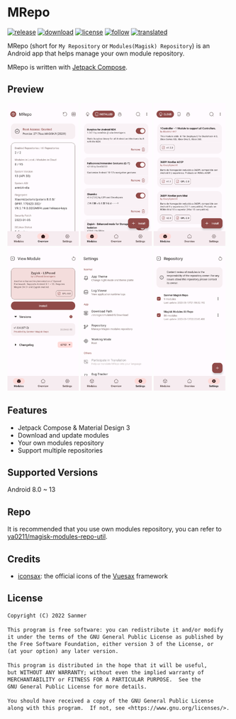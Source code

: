 # MRepo
[![release](https://img.shields.io/github/v/release/ya0211/MRepo?label=release&color=red)](https://github.com/ya0211/MRepo/releases) [![download](https://shields.io/github/downloads/ya0211/MRepo/total?label=download)](https://github.com/ya0211/MRepo/releases) [![license](https://img.shields.io/github/license/ya0211/MRepo)](LICENSE) [![follow](https://img.shields.io/badge/Follow-Telegram-blue.svg?label=follow)](https://t.me/mrepo_news) [![translated](https://weblate.sanmer.dev/widgets/mrepo/-/glossary/svg-badge.svg)](https://weblate.sanmer.dev/engage/mrepo/)

MRepo (short for `My Repository` or `Modules(Magisk) Repository`) is an Android app that helps manage your own module repository.

MRepo is written with [Jetpack Compose](https://developer.android.com/jetpack/compose).

## Preview
<p><img src="fastlane/metadata/android/en-US/images/phoneScreenshots/1.png" width="32%" /> <img src="fastlane/metadata/android/en-US/images/phoneScreenshots/2.png" width="32%" /> <img src="fastlane/metadata/android/en-US/images/phoneScreenshots/3.png" width="32%" />
<img src="fastlane/metadata/android/en-US/images/phoneScreenshots/4.png" width="32%" /> <img src="fastlane/metadata/android/en-US/images/phoneScreenshots/5.png" width="32%" /> <img src="fastlane/metadata/android/en-US/images/phoneScreenshots/6.png" width="32%" /></p>

## Features
 - Jetpack Compose & Material Design 3
 - Download and update modules
 - Your own modules repository
 - Support multiple repositories

## Supported Versions
Android 8.0 ~ 13

## Repo
It is recommended that you use own modules repository, you can refer to [ya0211/magisk-modules-repo-util](https://github.com/ya0211/magisk-modules-repo-util).

## Credits
- [iconsax](https://iconsax.io): the official icons of the [Vuesax](https://vuesax.com) framework

## License

    Copyright (C) 2022 Sanmer

    This program is free software: you can redistribute it and/or modify
    it under the terms of the GNU General Public License as published by
    the Free Software Foundation, either version 3 of the License, or
    (at your option) any later version.

    This program is distributed in the hope that it will be useful,
    but WITHOUT ANY WARRANTY; without even the implied warranty of
    MERCHANTABILITY or FITNESS FOR A PARTICULAR PURPOSE.  See the
    GNU General Public License for more details.

    You should have received a copy of the GNU General Public License
    along with this program.  If not, see <https://www.gnu.org/licenses/>.
